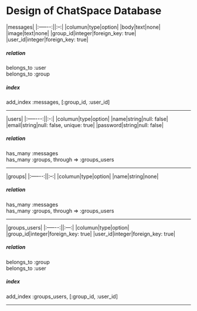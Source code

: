 # Design of ChatSpace Database



|messages|
|:—–--:||:–:|
|columun|type|option|
|body|text|none|
|image|text|none|
|group_id|integer|foreign_key: true|
|user_id|integer|foreign_key: true|

##### relation
belongs_to :user  
belongs_to :group
##### index
add_index :messages, [:group_id, :user_id]

***

|users|
|:—–---:||:-:|
|columun|type|option|
|name|string|null: false|
|email|string|null: false, unique: true|
|password|string|null: false|

##### relation
has_many :messages  
has_many :groups, through => :groups_users

***

|groups|
|:—–--:||:–:|
|columun|type|option|
|name|string|none|

##### relation
has_many :messages  
has_many :groups, through => :groups_users

***

|groups_users|
|:—–--:||:—:|
|columun|type|option|
|group_id|integer|foreign_key: true|
|user_id|integer|foreign_key: true|

##### relation
belongs_to :group  
belongs_to :user
##### index
add_index :groups_users, [:group_id, :user_id]

***
